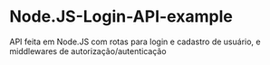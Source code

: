 # Node.JS-Login-API-example
API feita em Node.JS com rotas para login e cadastro de usuário, e middlewares de autorização/autenticação
